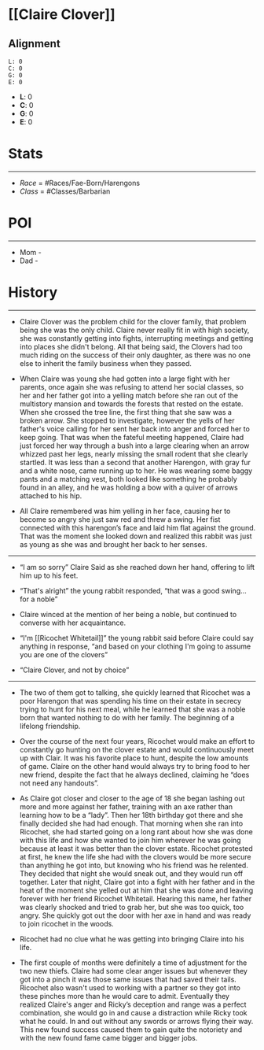 # [[Claire Clover]]
## Alignment
```alignmenttracker
L: 0
C: 0
G: 0
E: 0
```

- **L**: 0
- **C**: 0
- **G**: 0
- **E**: 0

# Stats
---
- *Race* = #Races/Fae-Born/Harengons 
- *Class* = #Classes/Barbarian 

# POI
---
- Mom - 
- Dad - 

# History 
---
- Claire Clover was the problem child for the clover family, that problem being she was the only child. Claire never really fit in with high society, she was constantly getting into fights, interrupting meetings and getting into places she didn't belong. All that being said, the Clovers had too much riding on the success of their only daughter, as there was no one else to inherit the family business when they passed.

- When Claire was young she had gotten into a large fight with her parents, once again she was refusing to attend her social classes, so her and her father got into a yelling match before she ran out of the multistory mansion and towards the forests that rested on the estate. When she crossed the tree line, the first thing that she saw was a broken arrow. She stopped to investigate, however the yells of her father's voice calling for her sent her back into anger and forced her to keep going. That was when the fateful meeting happened, Claire had just forced her way through a bush into a large clearing when an arrow whizzed past her legs, nearly missing the small rodent that she clearly startled. It was less than a second that another Harengon, with gray fur and a white nose, came running up to her. He was wearing some baggy pants and a matching vest, both looked like something he probably found in an alley, and he was holding a bow with a quiver of arrows attached to his hip.

- All Claire remembered was him yelling in her face, causing her to become so angry she just saw red and threw a swing. Her fist connected with this harengon’s face and laid him flat against the ground. That was the moment she looked down and realized this rabbit was just as young as she was and brought her back to her senses.

---
- “I am so sorry” Claire Said as she reached down her hand, offering to lift him up to his feet.

- “That's alright” the young rabbit responded, “that was a good swing… for a noble”
  
- Claire winced at the mention of her being a noble, but continued to converse with her acquaintance.

- “I'm [[Ricochet Whitetail]]” the young rabbit said before Claire could say anything in response, “and based on your clothing I'm going to assume you are one of the clovers”

- “Claire Clover, and not by choice”
  
---
- The two of them got to talking, she quickly learned that Ricochet was a poor Harengon that was spending his time on their estate in secrecy trying to hunt for his next meal, while he learned that she was a noble born that wanted nothing to do with her family. The beginning of a lifelong friendship.

- Over the course of the next four years, Ricochet would make an effort to constantly go hunting on the clover estate and would continuously meet up with Clair. It was his favorite place to hunt, despite the low amounts of game. Claire on the other hand would always try to bring food to her new friend, despite the fact that he always declined, claiming he “does not need any handouts”.

- As Claire got closer and closer to the age of 18 she began lashing out more and more against her father, training with an axe rather than learning how to be a “lady”. Then her 18th birthday got there and she finally decided she had had enough. That morning when she ran into Ricochet, she had started going on a long rant about how she was done with this life and how she wanted to join him wherever he was going because at least it was better than the clover estate. Ricochet protested at first, he knew the life she had with the clovers would be more secure than anything he got into, but knowing who his friend was he relented. They decided that night she would sneak out, and they would run off together. Later that night, Claire got into a fight with her father and in the heat of the moment she yelled out at him that she was done and leaving forever with her friend Ricochet Whitetail. Hearing this name, her father was clearly shocked and tried to grab her, but she was too quick, too angry. She quickly got out the door with her axe in hand and was ready to join ricochet in the woods.

- Ricochet had no clue what he was getting into bringing Claire into his life. 

- The first couple of months were definitely a time of adjustment for the two new thiefs. Claire had some clear anger issues but whenever they got into a pinch it was those same issues that had saved their tails. Ricochet also wasn't used to working with a partner so they got into these pinches more than he would care to admit. Eventually they realized Claire's anger and Ricky’s deception and range was a perfect combination, she would go in and cause a distraction while Ricky took what he could. In and out without any swords or arrows flying their way. This new found success caused them to gain quite the notoriety and with the new found fame came bigger and bigger jobs.